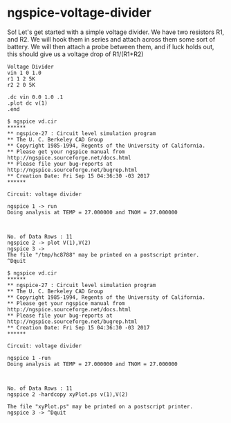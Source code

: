 # ngspice-voltage-divider
So! Let's get started with a simple voltage divider. We have two resistors R1,
and R2. We will hook them in series and attach across them some sort of
battery. We will then attach a probe between them, and if luck holds out, this
should give us a voltage drop of  R1/(R1+R2)


```
Voltage Divider
vin 1 0 1.0
r1 1 2 5K
r2 2 0 5K

.dc vin 0.0 1.0 .1
.plot dc v(1)
.end
```


```
$ ngspice vd.cir
******
** ngspice-27 : Circuit level simulation program
** The U. C. Berkeley CAD Group
** Copyright 1985-1994, Regents of the University of California.
** Please get your ngspice manual from http://ngspice.sourceforge.net/docs.html
** Please file your bug-reports at http://ngspice.sourceforge.net/bugrep.html
** Creation Date: Fri Sep 15 04:36:30 -03 2017
******

Circuit: voltage divider

ngspice 1 -> run
Doing analysis at TEMP = 27.000000 and TNOM = 27.000000



No. of Data Rows : 11
ngspice 2 -> plot V(1),V(2)
ngspice 3 ->
The file "/tmp/hc8788" may be printed on a postscript printer.
^Dquit
```



```
$ ngspice vd.cir
******
** ngspice-27 : Circuit level simulation program
** The U. C. Berkeley CAD Group
** Copyright 1985-1994, Regents of the University of California.
** Please get your ngspice manual from http://ngspice.sourceforge.net/docs.html
** Please file your bug-reports at http://ngspice.sourceforge.net/bugrep.html
** Creation Date: Fri Sep 15 04:36:30 -03 2017
******

Circuit: voltage divider

ngspice 1 -run
Doing analysis at TEMP = 27.000000 and TNOM = 27.000000



No. of Data Rows : 11
ngspice 2 -hardcopy xyPlot.ps v(1),V(2)

The file "xyPlot.ps" may be printed on a postscript printer.
ngspice 3 -> ^Dquit
```

